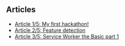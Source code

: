 ## Articles
- [Article 1/5: My first hackathon!](./articles/article-1.md)
- [Article 2/5: Feature detection](./articles/article-2.md)
- [Article 3/5: Service Worker the Basic part 1](./articles/article-3.md)